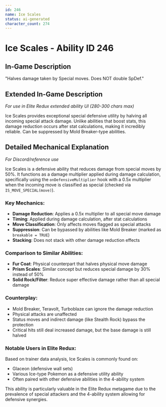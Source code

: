 ```yaml
---
id: 246
name: Ice Scales
status: ai-generated
character_count: 274
---
```


# Ice Scales - Ability ID 246

## In-Game Description
"Halves damage taken by Special moves. Does NOT double SpDef."

## Extended In-Game Description
*For use in Elite Redux extended ability UI (280-300 chars max)*

Ice Scales provides exceptional special defensive utility by halving all incoming special attack damage. Unlike abilities that boost stats, this damage reduction occurs after stat calculations, making it incredibly reliable. Can be suppressed by Mold Breaker-type abilities.

## Detailed Mechanical Explanation
*For Discord/reference use*

Ice Scales is a defensive ability that reduces damage from special moves by 50%. It functions as a damage multiplier applied during damage calculation, specifically using the `onDefensiveMultiplier` hook with a 0.5x multiplier when the incoming move is classified as special (checked via `IS_MOVE_SPECIAL(move)`).

### Key Mechanics:
- **Damage Reduction**: Applies a 0.5x multiplier to all special move damage
- **Timing**: Applied during damage calculation, after stat calculations
- **Move Classification**: Only affects moves flagged as special attacks
- **Suppression**: Can be bypassed by abilities like Mold Breaker (marked as `breakable = TRUE`)
- **Stacking**: Does not stack with other damage reduction effects

### Comparison to Similar Abilities:
- **Fur Coat**: Physical counterpart that halves physical move damage
- **Prism Scales**: Similar concept but reduces special damage by 30% instead of 50%
- **Solid Rock/Filter**: Reduce super effective damage rather than all special damage

### Counterplay:
- Mold Breaker, Teravolt, Turboblaze can ignore the damage reduction
- Physical attacks are unaffected
- Status moves and indirect damage (like Stealth Rock) bypass the protection
- Critical hits still deal increased damage, but the base damage is still halved

### Notable Users in Elite Redux:
Based on trainer data analysis, Ice Scales is commonly found on:
- Glaceon (defensive wall sets)
- Various Ice-type Pokemon as a defensive utility ability
- Often paired with other defensive abilities in the 4-ability system

This ability is particularly valuable in the Elite Redux metagame due to the prevalence of special attackers and the 4-ability system allowing for defensive synergies.